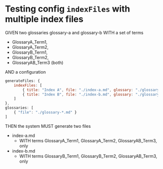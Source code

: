 # Testing config `indexFiles` with multiple index files

GIVEN two glossaries glossary-a and glossary-b WITH a set of terms
  - GlossaryA_Term1,
  - GlossaryA_Term2,
  - GlossaryB_Term1,
  - GlossaryB_Term2,
  - GlossaryAB_Term3 (both)

AND a configuration

~~~js
generateFiles: {
    indexFiles: [
        { title: "Index A", file: "./index-a.md", glossary: "./glossary-a.md"},
        { title: "Index B", file: "./index-b.md", glossary: "./glossary-b.md"}
    ]
},
glossaries: [
    { "file": "./glossary-*.md" }
]
~~~

THEN the system MUST generate two files

- index-a.md
  - WITH terms GlossaryA_Term1, GlossaryA_Term2, GlossaryAB_Term3, only
- index-b.md
  - WITH terms GlossaryB_Term1, GlossaryB_Term2, GlossaryAB_Term3, only

